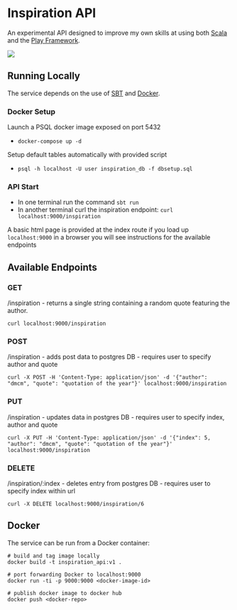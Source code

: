 # Inspiration API

An experimental API designed to improve my own skills at using both [Scala](https://www.scala-lang.org/) and the [Play Framework](https://www.playframework.com/).

<img src="https://www.runsociety.com/wp-content/uploads/2012/04/30-Inspirational-Posters-For-Runners-thumb-960x540.jpg"/>

## Running Locally

The service depends on the use of [SBT](https://www.scala-sbt.org/) and [Docker](https://www.docker.com/).

### Docker Setup

Launch a PSQL docker image exposed on port 5432
- `docker-compose up -d`

Setup default tables automatically with provided script
- `psql -h localhost -U user inspiration_db -f dbsetup.sql`

### API Start

- In one terminal run the command `sbt run`
- In another terminal curl the inspiration endpoint: `curl localhost:9000/inspiration`

A basic html page is provided at the index route if you load up `localhost:9000` in a browser you will see instructions for the available endpoints

## Available Endpoints

### GET
/inspiration - returns a single string containing a random quote featuring the author.
```
curl localhost:9000/inspiration
```

### POST
/inspiration - adds post data to postgres DB - requires user to specify author and quote
```
curl -X POST -H 'Content-Type: application/json' -d '{"author": "dmcm", "quote": "quotation of the year"}' localhost:9000/inspiration
```

### PUT
/inspiration - updates data in postgres DB - requires user to specify index, author and quote
```
curl -X PUT -H 'Content-Type: application/json' -d '{"index": 5, "author": "dmcm", "quote": "quotation of the year"}' localhost:9000/inspiration
```

### DELETE
/inspiration/:index - deletes entry from postgres DB - requires user to specify index within url
```
curl -X DELETE localhost:9000/inspiration/6
```

## Docker
The service can be run from a Docker container:

```
# build and tag image locally
docker build -t inspiration_api:v1 .

# port forwarding Docker to localhost:9000
docker run -ti -p 9000:9000 <docker-image-id>

# publish docker image to docker hub
docker push <docker-repo>
```
